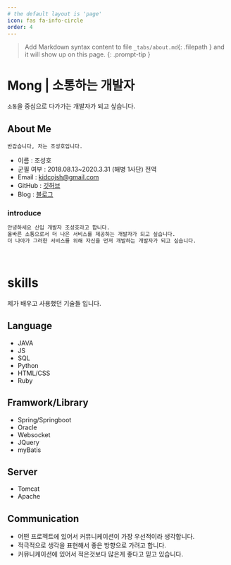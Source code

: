 ```yaml
---
# the default layout is 'page'
icon: fas fa-info-circle
order: 4
---
```


> Add Markdown syntax content to file `_tabs/about.md`{: .filepath } and it will show up on this page.
{: .prompt-tip }

# Mong | 소통하는 개발자
``소통``을 중심으로 다가가는 개발자가 되고 싶습니다.

## About Me

``반갑습니다, 저는 조성호입니다.``<br>

- 이름 : 조성호
- 군필 여부 : 2018.08.13~2020.3.31 (해병 1사단) 전역
- Email : kidcojsh@gmail.com
- GitHub : [깃허브](https://github.com/sunghomong)
- Blog : [블로그](https://sunghomong.github.io/)

### introduce
```txt
안녕하세요 신입 개발자 조성호라고 합니다.
올바른 소통으로서 더 나은 서비스를 제공하는 개발자가 되고 싶습니다. 
더 나아가 그러한 서비스를 위해 자신을 먼저 개발하는 개발자가 되고 싶습니다.
```
<br>


# skills

제가 배우고 사용했던 기술들 입니다.

## Language
- JAVA
- JS
- SQL
- Python
- HTML/CSS
- Ruby
  
## Framwork/Library

- Spring/Springboot
- Oracle
- Websocket
- JQuery
- myBatis

## Server
- Tomcat
- Apache

## Communication

- 어떤 프로젝트에 있어서 커뮤니케이션이 가장 우선적이라 생각합니다.
- 적극적으로 생각을 표현해서 좋은 방향으로 가려고 합니다.
- 커뮤니케이션에 있어서 적은것보다 많은게 좋다고 믿고 있습니다.


